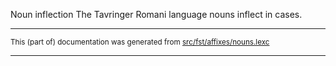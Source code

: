 Noun inflection
The Tavringer Romani language nouns inflect in cases.

* * *

<small>This (part of) documentation was generated from [src/fst/affixes/nouns.lexc](https://github.com/giellalt/lang-rmu-x-testing/blob/main/src/fst/affixes/nouns.lexc)</small>

---

